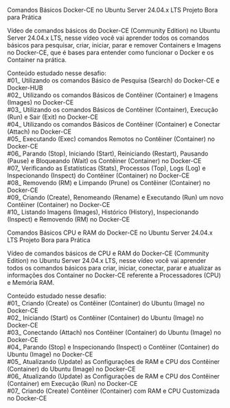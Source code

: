 Comandos Básicos Docker-CE no Ubuntu Server 24.04.x LTS Projeto Bora para Prática

Vídeo de comandos básicos do Docker-CE (Community Edition) no Ubuntu Server 24.04.x LTS, nesse vídeo você vai aprender todos os comandos básicos para pesquisar, criar, iniciar, parar e remover Containers e Imagens no Docker-CE, que é bases para entender como funcionar o Docker e os Container na prática.

Conteúdo estudado nesse desafio:<br>
#01_ Utilizando os comandos Básico de Pesquisa (Search) do Docker-CE e Docker-HUB<br>
#02_ Utilizando os comandos Básicos de Contêiner (Container) e Imagens (Images) no Docker-CE<br>
#03_ Utilizando os comandos Básicos de Contêiner (Container), Execução (Run) e Sair (Exit) no Docker-CE<br>
#04_ Utilizando os comandos Básicos de Contêiner (Container) e Conectar (Attach) no Docker-CE<br>
#05_ Executando (Exec) comandos Remotos no Contêiner (Container) no Docker-CE<br>
#06_ Parando (Stop), Iniciando (Start), Reiniciando (Restart), Pausando (Pause) e Bloqueando (Wait) os Contêiner (Container) no Docker-CE<br>
#07_ Verificando as Estatísticas (Stats), Processos (Top), Logs (Log) e Inspecionando (Inspect) do Contêiner (Container) no Docker-CE<br>
#08_ Removendo (RM) e Limpando (Prune) os Contêiner (Container) no Docker-CE<br>
#09_ Criando (Create), Renomeando (Rename) e Executando (Run) um novo Contêiner (Container) no Docker-CE<br>
#10_ Listando Imagens (Images), Histórico (History), Inspecionando (Inspect) e Removendo (RM) no Docker-CE<br>

Comandos Básicos CPU e RAM do Docker-CE no Ubuntu Server 24.04.x LTS Projeto Bora para Prática

Vídeo de comandos básicos de CPU e RAM do Docker-CE (Community Edition) no Ubuntu Server 24.04.x LTS, nesse vídeo você vai aprender todos os comandos básicos para criar, iniciar, conectar, parar e atualizar as informações dos Container no Docker-CE referente a Processadores (CPU) e Memória RAM.

Conteúdo estudado nesse desafio:<br>
#01_ Criando (Create) os Contêiner (Container) do Ubuntu (Image) no Docker-CE<br>
#02_ Iniciando (Start) os Contêiner (Container) do Ubuntu (Image) no Docker-CE<br>
#03_ Conectando (Attach) nos Contêiner (Container) do Ubuntu (Image) no Docker-CE<br>
#04_ Parando (Stop) e Inspecionando (Inspect) o Contêiner (Container) do Ubuntu (Image) no Docker-CE<br>
#05_ Atualizando (Update) as Configurações de RAM e CPU dos Contêiner (Container) do Ubuntu (Image) no Docker-CE<br>
#06_ Atualizando (Update) as Configurações de RAM e CPU dos Contêiner (Container) em Execução (Run) no Docker-CE<br>
#07_ Criando (Create) Contêiner (Container) com RAM e CPU Customizada no Docker-CE<br>

